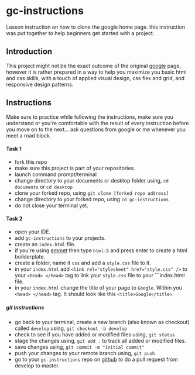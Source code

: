 # gc-instructions
Lesson instruction on how to clone the google home page. this instruction was put together to help beginners get started with a project.

## Introduction
This project might not be the exact outcome of the original [google](https://google.com) page, 
however it is rather prepared in a way to help you maximize you basic html and css skills, 
with a touch of applied visual design, css flex and grid, and responsive design patterns.


## Instructions
Make sure to practice while following the instructions, make sure you understand or you're comfortable with the result of every instruction before you move on to the next... ask questions from google or me whenever you meet a road block.

#### Task 1
* fork this repo
* make sure this project is part of your repositories.
* launch command prompt/terminal 
* change directory to your documents or desktop folder using,
 ```cd documents``` or ```cd desktop```
* clone your forked repo, using
 ```git clone [forked repo address]```
* change directory to your forked repo, using
 ```cd gc-instructions```
* do not close your terminal yet.
 
#### Task 2
* open your IDE.
* add ```gc-instructions``` to your projects.
* create an ```index.html``` file.
* if you're using [emmet](https://emmet.io/) then type ```html:5``` and press enter to create a html boilderplate.
* create a folder, name it ```css``` and add a ```style.css``` file to it.
* in your ```index.html``` add ```<link rel="stylesheet" href="style.css" />``` to your ```<head> </head>``` tag to link your ```style.css``` file to your ```index.html file.
* in your ```index.html``` change the title of your page to ```Google```. Within you ```<head> </head>``` tag. It should look like this ```<title>Google</title>```.

##### git Instructions
* go back to your terminal, create a new branch (also known as checkout) called ```develop``` using, ```git checkout -b develop```
* check to see if you have added or modified files using, ```git status```
* stage the changes using, ```git add .``` to track all added or modified files.
* save changes using, ```git commit -m "initial commit"```
* push your changes to your remote branch using, ```git push```
* go to your ```gc-instructions``` repo on [github](https://github.com) to do a pull request from develop to master.
